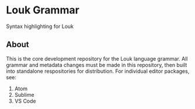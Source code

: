 # Louk Grammar
Syntax highlighting for Louk

## About
This is the core development repository for the Louk language grammar. All grammar and metadata changes must be made in this repository, then built into standalone respositories for distribution. For individual editor packages, see:
1. Atom
2. Sublime
3. VS Code
